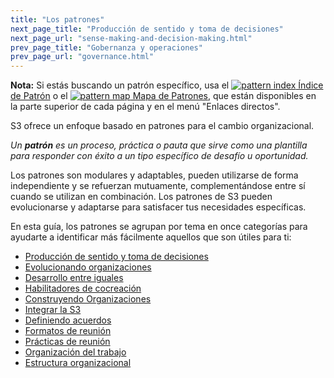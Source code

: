 ```yaml
---
title: "Los patrones"
next_page_title: "Producción de sentido y toma de decisiones"
next_page_url: "sense-making-and-decision-making.html"
prev_page_title: "Gobernanza y operaciones"
prev_page_url: "governance.html"
---
```



<div class="homepage-box hp-box-green">
<p><strong>Nota:</strong> Si estás buscando un patrón específico, usa el <a href="pattern-index.html" ><img src="/icons/list-ul.svg" class="icon" alt="pattern index"/>&nbsp;Índice de Patrón</a> o el <a href="map.html" ><img src="/icons/map.svg" class="icon" alt="pattern map" />&nbsp;Mapa de Patrones</a>, que están disponibles en la parte superior de cada página y en el menú "Enlaces directos".</p>
</div>

S3 ofrece un enfoque basado en patrones para el cambio organizacional.

_Un **patrón** es un proceso, práctica o pauta que sirve como una plantilla para responder con éxito a un tipo específico de desafío u oportunidad._

Los patrones son modulares y adaptables, pueden utilizarse de forma independiente y se refuerzan mutuamente, complementándose entre sí cuando se utilizan en combinación. Los patrones de S3 pueden evolucionarse y adaptarse para satisfacer tus necesidades específicas.

En esta guía, los patrones se agrupan por tema en once categorías para ayudarte a identificar más fácilmente aquellos que son útiles para ti:

- [Producción de sentido y toma de decisiones](sense-making-and-decision-making.html)
- [Evolucionando organizaciones](evolving-organizations.html)
- [Desarrollo entre iguales](peer-development.html)
- [Habilitadores de cocreación](enablers-of-co-creation.html)
- [Construyendo Organizaciones](building-organizations.html)
- [Integrar la S3](bringing-in-s3.html)
- [Definiendo acuerdos](defining-agreements.html)
- [Formatos de reunión](meeting-formats.html)
- [Prácticas de reunión](meeting-practices.html)
- [Organización del trabajo](organizing-work.html)
- [Estructura organizacional](organizational-structure.html)

